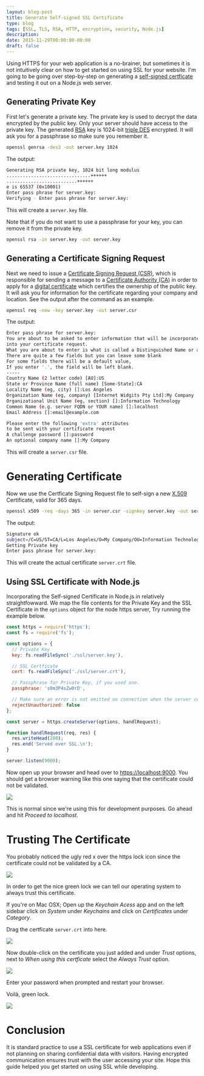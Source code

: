 ```yaml
---
layout: blog-post
title: Generate Self-signed SSL Certificate
type: blog
tags: [SSL, TLS, RSA, HTTP, encryption, security, Node.js]
description:
date: 2015-11-29T00:00:00-00:00
draft: false
---
```

Using HTTPS for your web application is a no-brainer, but sometimes it is not intuitively clear on how to get started on using SSL for your website.
I'm going to be going over step-by-step on generating a [self-signed certficate](https://en.wikipedia.org/wiki/Self-signed_certificate) and testing it out on a Node.js web server.

## Generating Private Key

First let's generate a private key. The private key is used to decrypt the data encrypted by the public key.
Only your server should have access to the private key.
The generated [RSA](https://en.wikipedia.org/wiki/RSA_(cryptosystem)) key is 1024-bit [triple DES](https://en.wikipedia.org/wiki/Triple_DES) encrypted.
It will ask you for a passphrase so make sure you remember it.

```bash
openssl genrsa -des3 -out server.key 1024
```

The output:

```bash
Generating RSA private key, 1024 bit long modulus
...............................++++++
..........................++++++
e is 65537 (0x10001)
Enter pass phrase for server.key:
Verifying - Enter pass phrase for server.key:
```

This will create a `server.key` file.

Note that if you do not want to use a passphrase for your key, you can remove it from the private key.

```bash
openssl rsa -in server.key -out server.key
```

## Generating a Certificate Signing Request

Next we need to issue a [Certificate Signing Request (CSR)](https://en.wikipedia.org/wiki/Certificate_signing_request), which is responsible for sending a message to a [Certificate Authority (CA)](https://en.wikipedia.org/wiki/Certificate_authority) in order to apply for a [digital certificate](https://en.wikipedia.org/wiki/Public_key_certificate) which certifies the ownership of the public key.
It will ask you for information for the certificate regarding your company and location. See the output after the command as an example.

```bash
openssl req -new -key server.key -out server.csr
```

The output:

```bash
Enter pass phrase for server.key:
You are about to be asked to enter information that will be incorporated
into your certificate request.
What you are about to enter is what is called a Distinguished Name or a DN.
There are quite a few fields but you can leave some blank
For some fields there will be a default value,
If you enter '.', the field will be left blank.
-----
Country Name (2 letter code) [AU]:US
State or Province Name (full name) [Some-State]:CA
Locality Name (eg, city) []:Los Angeles
Organization Name (eg, company) [Internet Widgits Pty Ltd]:My Company
Organizational Unit Name (eg, section) []:Information Technology
Common Name (e.g. server FQDN or YOUR name) []:localhost
Email Address []:email@example.com

Please enter the following 'extra' attributes
to be sent with your certificate request
A challenge password []:password
An optional company name []:My Company
```

This will create a `server.csr` file.

# Generating Certificate

Now we use the Certficate Signing Request file to self-sign a new [X.509](https://en.wikipedia.org/wiki/X.509) Certificate, valid for 365 days.

```bash
openssl x509 -req -days 365 -in server.csr -signkey server.key -out server.crt
```

The output:

```bash
Signature ok
subject=/C=US/ST=CA/L=Los Angeles/O=My Company/OU=Information Technology/CN=localhost/emailAddress=email@example.com
Getting Private key
Enter pass phrase for server.key:
```

This will create the actual certificate `server.crt` file.

## Using SSL Certificate with Node.js

Incorporating the Self-signed Certificate in Node.js in relatively straightfowward.
We map the file contents for the Private Key and the SSL Certificate in the `options` object for the node https server,
Try running the example below.

```javascript
const https = require('https');
const fs = require('fs');

const options = {
  // Private Key
  key: fs.readFileSync('./ssl/server.key'),

  // SSL Certficate
  cert: fs.readFileSync('./ssl/server.crt'),

  // Passphrase for Private Key, if you used one.
  passphrase: 's0m3P4sZw0rD',

  // Make sure an error is not emitted on connection when the server certificate verification against the list of supplied CAs fails.
  rejectUnauthorized: false
};

const server = https.createServer(options, handlRequest);

function handlRequest(req, res) {
  res.writeHead(200);
  res.end('Served over SSL.\n');
}

server.listen(9000);
```

Now open up your browser and head over to [https://localhost:9000](https://localhost:9000).
You should get a browser warning like this one saying that the certificate could not be validated.

[![](connection-not-private-proceed.png)](connection-not-private-proceed.png)

This is normal since we're using this for development purposes. Go ahead and hit *Proceed to localhost*.


# Trusting The Certificate

You probably noticed the ugly red x over the https lock icon since the certificate could not be validated by a CA.

[![](ssl-lock-x.png)](ssl-lock-x.png)

In order to get the nice green lock we can tell our operating system to always trust this certificate.

If you're on Mac OSX; Open up the *Keychain Acess* app and on the left sidebar click on *System* under *Keychains* and click on *Certificates* under *Category*.

Drag the certficate `server.crt` into here.

[![](system-keychain.png)](system-keychain.png)

Now double-click on the certificate you just added and under *Trust* options, next to *When using this certficate* select the *Always Trust* option.

[![](certificate-always-trust.png)](certificate-always-trust.png)

Enter your password when prompted and restart your browser.

Voilà, green lock.

[![](ssl-lock-ok.png)](ssl-lock-ok.png)

# Conclusion

It is standard practice to use a SSL certificate for web applications even if not planning on sharing confidential data with visitors. Having encrypted communication ensures trust with the user accessing your site. Hope this guide helped you get started on using SSL while developing.


